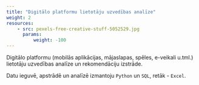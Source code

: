 ```yaml
---
title: "Digitālo platformu lietotāju uzvedības analīze"
weight: 2
resources:
    - src: pexels-free-creative-stuff-5052529.jpg
      params:
          weight: -100
---
```


Digitālo platformu (mobilās aplikācijas, mājaslapas, spēles, e-veikali u.tml.) lietotāju uzvedības analīze un rekomendāciju izstrāde. 

Datu ieguvē, apstrādē un analīzē izmantoju `Python` un `SQL`, retāk - `Excel`. 


